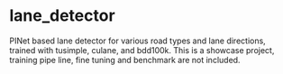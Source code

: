# lane_detector
PINet based lane detector for various road types and lane directions, trained with tusimple, culane, and bdd100k. This is a showcase project, training pipe line, fine tuning and benchmark are not included.
